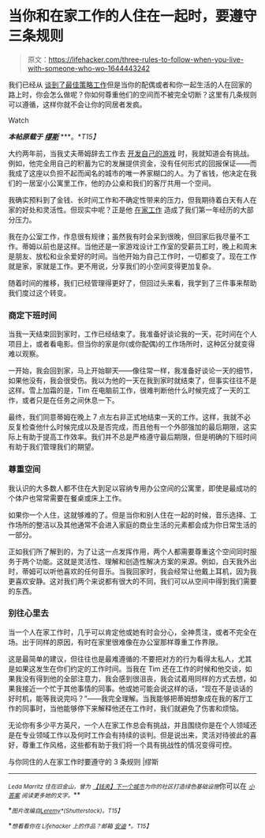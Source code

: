 # 当你和在家工作的人住在一起时，要遵守三条规则

> 原文：<https://lifehacker.com/three-rules-to-follow-when-you-live-with-someone-who-wo-1644443242>

我们已经从 [谈到了](https://lifehacker.com/five-things-i-wish-i-had-known-when-i-started-working-f-1497900668)[最佳策略](https://lifehacker.com/the-beginners-guide-to-working-from-home-733412770)[](http://lifehacker.com/how-to-work-from-home-without-going-insane-5858412)[工作](http://lifehacker.com/how-to-work-from-home-without-going-insane-5858412)但是当你的配偶或者和你一起生活的人在回家的路上时，你会怎么做呢？你如何尊重他们的空间而不被完全切断？这里有几条规则可以遵循，这样你就不会让你的同居者发疯。

Watch

***本帖原载于*** [***缪斯***](https://www.themuse.com/advice/3-rules-to-follow-when-someone-you-live-with-works-from-home) ***。**T15】*

大约两年前，当我丈夫蒂姆辞去工作去 [开发自己的游戏](http://antihero-game.com/news/) 时，我就知道会有挑战。例如，他完全用自己的积蓄为它的发展提供资金，没有任何形式的回报保证——而我成了这座以负担不起而闻名的城市的唯一养家糊口的人。为了省钱，他决定在我们的一居室小公寓里工作，他的办公桌和我们的客厅共用一个空间。

我确实预料到了金钱、长时间工作和不确定性带来的压力，但我期待着白天有人在家的好处和灵活性。但现实中呢？正是他 [在家工作](https://www.themuse.com/advice/how-to-actually-be-productive-when-youre-working-from-home?ref=autocomplete) 造成了我们第一年经历的大部分压力。

我在办公室工作，作息很有规律；虽然我有时会呆到很晚，但回家后我尽量不工作。蒂姆以前也是这样。当他还是一家游戏设计工作室的受薪员工时，晚上和周末是朋友、放松和业余爱好的时间。当他开始为自己工作时，一切都变了。现在工作就是家，家就是工作。更不用说，分享我们的小空间变得更加复杂。

随着时间的推移，我们已经管理得更好了，但回过头来看，我学到了三件事来帮助我们度过这个转变。

### 商定下班时间

当我一天结束回到家时，工作已经结束了。我准备好谈论我的一天，花时间在个人项目上，或者看电影。但当你的家是你(或你配偶)的工作场所时，这种区分就变得难以观察。

一开始，我会回到家，马上开始聊天——像往常一样，我准备好谈论一天的细节，如果他没有，我会很受伤。我以为他的一天在我到家时就结束了，但事实往往不是这样。雪上加霜的是，Tim 在电脑前工作，很难判断他什么时候完成了一天的工作，或者只是在任务之间休息一下。

最终，我们同意蒂姆在晚上 7 点左右非正式地结束一天的工作。这样，我就不必反复检查他什么时候完成以及是否完成，而且他有一个外部强加的最后期限，这实际上有助于提高工作效率。我们并不总是严格遵守最后期限，但是明确的下班时间有助于我们管理我们的期望。

### 尊重空间

我认识的大多数人都不住在大到足以容纳专用办公空间的公寓里，即使是最成功的个体户也常常需要在餐桌或床上工作。

如果你一个人住，这就够难的了。但是当你和别人住在一起的时候，音乐选择、工作场所的整洁以及其他通常不会进入家庭的商业生活的元素都会成为你日常生活的一部分。

正如我们所了解到的，为了让这一点发挥作用，两个人都需要尊重这个空间同时服务于两个功能。这就是灵活性、理解和创造性解决方案的来源。例如，白天我外出时，蒂姆可以听他喜欢的任何音乐。当我回家时，我会经常让他戴上耳机，因为我更喜欢安静。这对我们两个来说都有很大的不同，我们可以从空间中得到我们需要的东西。

### 别往心里去

当一个人在家工作时，几乎可以肯定他或她有时会分心，全神贯注，或者不完全在场。出于同样的原因，有时在家里很难像在办公室那样尊重工作界限。

这是最简单的建议，但往往也是最难遵循的:不要把对方的行为看得太私人，尤其是如果这发生在你们约定的工作时间。当我在 Tim 还在工作的时候和他交谈，如果我没有得到他的全部注意力，我会感到很沮丧，我会试着用同样的方式去想，如果我接近一个忙于其他事情的同事。他或她可能会说这样的话，“现在不是谈话的好时机，能等我说完吗？”——我完全理解。当我能够把蒂姆想象成在我的客厅工作的同事时，当他能够停下来解释他还在工作时，我们就避免了伤害和烦恼。

无论你有多少平方英尺，一个人在家工作总会有挑战，并且围绕你是在个人领域还是在专业领域工作以及何时工作会有持续的谈判。但是说出来，灵活对待彼此的喜好，尊重工作风格，这些都有助于我们将一个具有挑战性的情况变得可控。

与你同住的人在家工作时要遵守的 3 条规则 |缪斯

* * *

<small>*Leda Marritz 住在旧金山，曾为*</small> [<small>*【钱夹】*</small>](http://thebillfold.com/user/2715/leda-marritz/)<small></small>*[<small>*下一个城市*</small>](http://nextcity.org/daily/author/7286)<small></small>*<small>*为你的社区打造绿色基础设施*</small>你可以在 [<small>*小答案*</small>](http://www.smallanswers.us/) <small>*阅读更多她的文字。*</small>**

**<small>*图片改编自*</small>[<small>*Leremy*</small>](http://www.shutterstock.com/pic.mhtml?id=195808967&src=id)<small>*(Shutterstock)。*T15】</small>**

**<small>*想看看你在 Lifehacker 上的作品？邮箱*</small> [<small>*安迪*</small>](mailto:andy@lifehacker.com) <small>*。*T15】</small>**